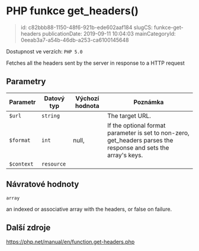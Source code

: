 PHP funkce get_headers()
================================

> id: c82bbb88-1150-48f6-921b-ede602aaf184
> slugCS: funkce-get-headers
> publicationDate: 2019-09-11 10:04:03
> mainCategoryId: 0eeab3a7-a54b-46db-a253-ca6100145648

Dostupnost ve verzích: `PHP 5.0`

Fetches all the headers sent by the server in response to a HTTP request


Parametry
--------------

| Parametr | Datový typ | Výchozí hodnota | Poznámka |
|-----|-----|-----|-----|
| `$url` | `string` |  | The target URL. |
| `$format` | `int` | null, | If the optional format parameter is set to non-zero, get_headers parses the response and sets the array's keys. |
| `$context` | `resource` |  |  |


Návratové hodnoty
----------------

`array`

an indexed or associative array with the headers, or false on
failure.

Další zdroje
------------

https://php.net/manual/en/function.get-headers.php
